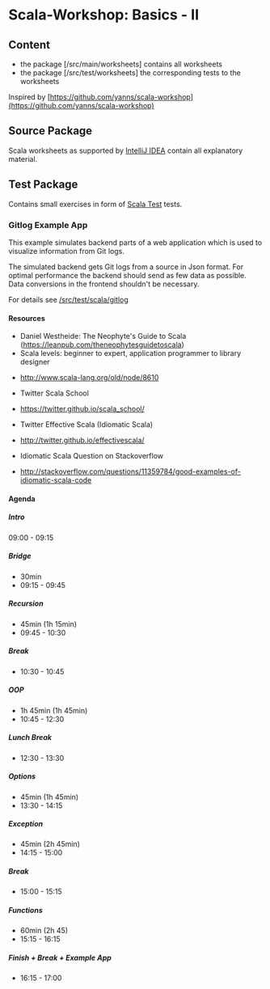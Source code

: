 Scala-Workshop: Basics - II
===========================

## Content
* the package [/src/main/worksheets] contains all worksheets
* the package [/src/test/worksheets] the corresponding tests to the worksheets




Inspired by [https://github.com/yanns/scala-workshop](https://github.com/yanns/scala-workshop)

## Source Package
Scala worksheets as supported by [IntelliJ IDEA](https://www.jetbrains.com/idea/) contain all explanatory material. 

## Test Package
Contains small exercises in form of [Scala Test](http://www.scalatest.org/) tests.  

### Gitlog Example App
This example simulates backend parts of a web application which is used to visualize information from Git logs.

The simulated backend gets Git logs from a source in Json format. For optimal performance the backend should send as few
data as possible. Data conversions in the frontend shouldn't be necessary.

For details see [/src/test/scala/gitlog](/src/test/scala/gitlog)
  
#### Resources
* Daniel Westheide: The Neophyte's Guide to Scala (https://leanpub.com/theneophytesguidetoscala)
* Scala levels: beginner to expert, application programmer to library designer
 - http://www.scala-lang.org/old/node/8610
* Twitter Scala School
 - https://twitter.github.io/scala_school/
* Twitter Effective Scala (Idiomatic Scala) 
 - http://twitter.github.io/effectivescala/
* Idiomatic Scala Question on Stackoverflow
 - http://stackoverflow.com/questions/11359784/good-examples-of-idiomatic-scala-code


#### Agenda

##### Intro
09:00 - 09:15

##### Bridge
* 30min
* 09:15 - 09:45

##### Recursion
* 45min (1h 15min)
* 09:45 - 10:30

##### Break
* 10:30 - 10:45

##### OOP
* 1h 45min (1h 45min)
* 10:45 - 12:30

##### Lunch Break
* 12:30 - 13:30

##### Options
* 45min (1h 45min)
* 13:30 - 14:15

##### Exception
* 45min (2h 45min)
* 14:15 - 15:00

##### Break
* 15:00 - 15:15

##### Functions
* 60min (2h 45)
* 15:15 - 16:15

##### Finish + Break + Example App
* 16:15 - 17:00
